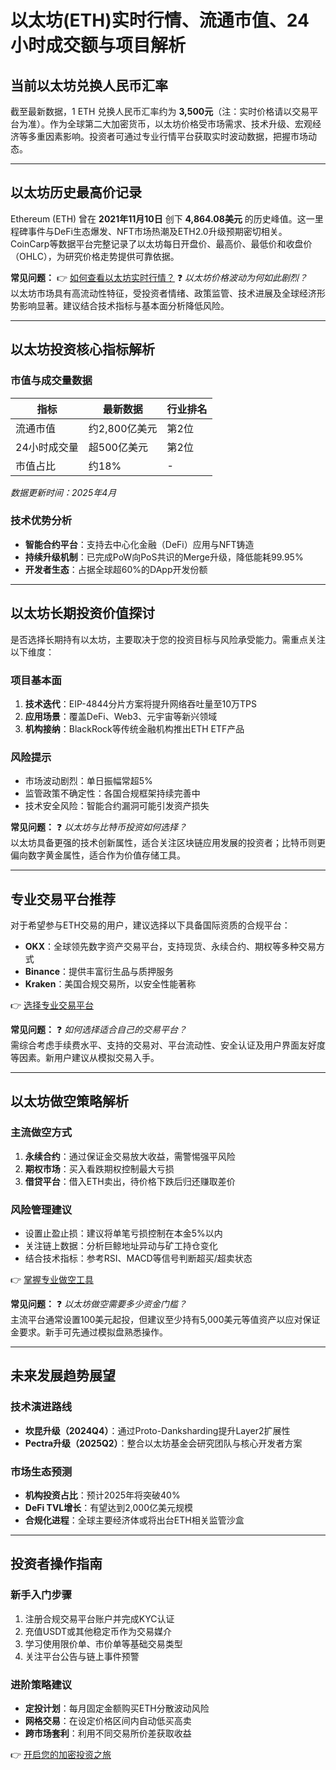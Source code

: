 # 以太坊(ETH)实时行情、流通市值、24小时成交额与项目解析

## 当前以太坊兑换人民币汇率

截至最新数据，1 ETH 兑换人民币汇率约为 **3,500元**（注：实时价格请以交易平台为准）。作为全球第二大加密货币，以太坊价格受市场需求、技术升级、宏观经济等多重因素影响。投资者可通过专业行情平台获取实时波动数据，把握市场动态。

---

## 以太坊历史最高价记录

Ethereum (ETH) 曾在 **2021年11月10日** 创下 **4,864.08美元** 的历史峰值。这一里程碑事件与DeFi生态爆发、NFT市场热潮及ETH2.0升级预期密切相关。CoinCarp等数据平台完整记录了以太坊每日开盘价、最高价、最低价和收盘价（OHLC），为研究价格走势提供可靠依据。

**常见问题：**
👉 [如何查看以太坊实时行情？](https://bit.ly/okx_welcome)
❓ *以太坊价格波动为何如此剧烈？*  
以太坊市场具有高流动性特征，受投资者情绪、政策监管、技术进展及全球经济形势影响显著。建议结合技术指标与基本面分析降低风险。

---

## 以太坊投资核心指标解析

### 市值与成交量数据
| 指标          | 最新数据       | 行业排名 |
|---------------|----------------|----------|
| 流通市值      | 约2,800亿美元  | 第2位    |
| 24小时成交量  | 超500亿美元    | 第2位    |
| 市值占比      | 约18%          | -        |

*数据更新时间：2025年4月*

### 技术优势分析
- **智能合约平台**：支持去中心化金融（DeFi）应用与NFT铸造
- **持续升级机制**：已完成PoW向PoS共识的Merge升级，降低能耗99.95%
- **开发者生态**：占据全球超60%的DApp开发份额

---

## 以太坊长期投资价值探讨

是否选择长期持有以太坊，主要取决于您的投资目标与风险承受能力。需重点关注以下维度：

### 项目基本面
1. **技术迭代**：EIP-4844分片方案将提升网络吞吐量至10万TPS
2. **应用场景**：覆盖DeFi、Web3、元宇宙等新兴领域
3. **机构接纳**：BlackRock等传统金融机构推出ETH ETF产品

### 风险提示
- 市场波动剧烈：单日振幅常超5%
- 监管政策不确定性：各国合规框架持续完善中
- 技术安全风险：智能合约漏洞可能引发资产损失

**常见问题：**
❓ *以太坊与比特币投资如何选择？*  
以太坊具备更强的技术创新属性，适合关注区块链应用发展的投资者；比特币则更偏向数字黄金属性，适合作为价值存储工具。

---

## 专业交易平台推荐

对于希望参与ETH交易的用户，建议选择以下具备国际资质的合规平台：
- **OKX**：全球领先数字资产交易平台，支持现货、永续合约、期权等多种交易方式
- **Binance**：提供丰富衍生品与质押服务
- **Kraken**：美国合规交易所，以安全性能著称

👉 [选择专业交易平台](https://bit.ly/okx_welcome)

**常见问题：**
❓ *如何选择适合自己的交易平台？*  
需综合考虑手续费水平、支持的交易对、平台流动性、安全认证及用户界面友好度等因素。新用户建议从模拟交易入手。

---

## 以太坊做空策略解析

### 主流做空方式
1. **永续合约**：通过保证金交易放大收益，需警惕强平风险
2. **期权市场**：买入看跌期权控制最大亏损
3. **借贷平台**：借入ETH卖出，待价格下跌后归还赚取差价

### 风险管理建议
- 设置止盈止损：建议将单笔亏损控制在本金5%以内
- 关注链上数据：分析巨鲸地址异动与矿工持仓变化
- 结合技术指标：参考RSI、MACD等信号判断超买/超卖状态

👉 [掌握专业做空工具](https://bit.ly/okx_welcome)

**常见问题：**
❓ *以太坊做空需要多少资金门槛？*  
主流平台通常设置100美元起投，但建议至少持有5,000美元等值资产以应对保证金要求。新手可先通过模拟盘熟悉操作。

---

## 未来发展趋势展望

### 技术演进路线
- **坎昆升级（2024Q4）**：通过Proto-Danksharding提升Layer2扩展性
- **Pectra升级（2025Q2）**：整合以太坊基金会研究团队与核心开发者方案

### 市场生态预测
- **机构投资占比**：预计2025年将突破40%
- **DeFi TVL增长**：有望达到2,000亿美元规模
- **合规化进程**：全球主要经济体或将出台ETH相关监管沙盒

---

## 投资者操作指南

### 新手入门步骤
1. 注册合规交易平台账户并完成KYC认证
2. 充值USDT或其他稳定币作为交易媒介
3. 学习使用限价单、市价单等基础交易类型
4. 关注平台公告与链上事件预警

### 进阶策略建议
- **定投计划**：每月固定金额购买ETH分散波动风险
- **网格交易**：在设定价格区间内自动低买高卖
- **跨市场套利**：利用不同交易所价差获取收益

👉 [开启您的加密投资之旅](https://bit.ly/okx_welcome)
